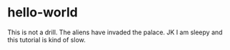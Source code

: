 # hello-world

This is not a drill. The aliens have invaded the palace. JK I am sleepy and this tutorial is kind of slow.
